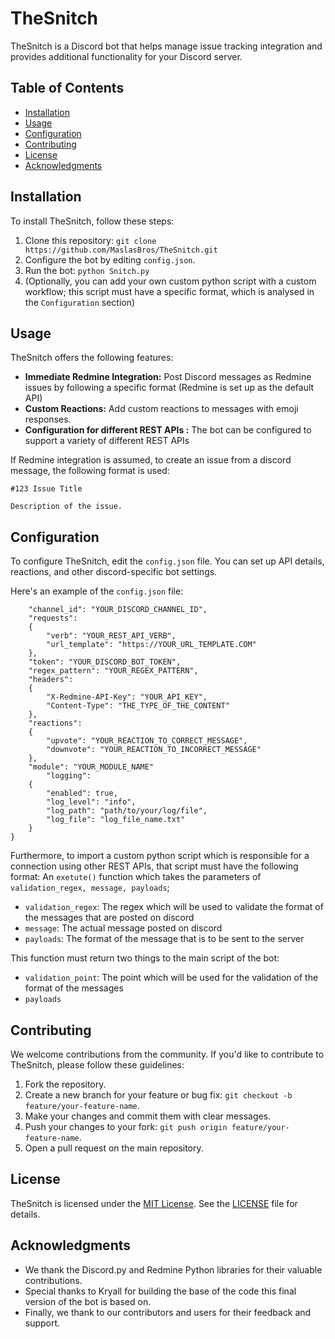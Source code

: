# TheSnitch
TheSnitch is a Discord bot that helps manage issue tracking integration and provides additional functionality for your Discord server.

## Table of Contents

- [Installation](#installation)
- [Usage](#usage)
- [Configuration](#configuration)
- [Contributing](#contributing)
- [License](#license)
- [Acknowledgments](#acknowledgments)

## Installation

To install TheSnitch, follow these steps:

1. Clone this repository: `git clone https://github.com/MaslasBros/TheSnitch.git`
2. Configure the bot by editing `config.json`.
3. Run the bot: `python Snitch.py`
4. (Optionally, you can add your own custom python script with a custom workflow; this script must have a specific format, which is analysed in the `Configuration` section)

## Usage

TheSnitch offers the following features:

- **Immediate Redmine Integration:** Post Discord messages as Redmine issues by following a specific format (Redmine is set up as the default API)
- **Custom Reactions:** Add custom reactions to messages with emoji responses.
- **Configuration for different REST APIs :** The bot can be configured to support a variety of different REST APIs

If Redmine integration is assumed, to create an issue from a discord message, the following format is used:

```
#123 Issue Title

Description of the issue. 
```

## Configuration

To configure TheSnitch, edit the `config.json` file. You can set up API details, reactions, and other discord-specific bot settings.

Here's an example of the `config.json` file:

```{
    "channel_id": "YOUR_DISCORD_CHANNEL_ID",
    "requests": 
    {
        "verb": "YOUR_REST_API_VERB",
        "url_template": "https://YOUR_URL_TEMPLATE.COM"
    },
    "token": "YOUR_DISCORD_BOT_TOKEN",
    "regex_pattern": "YOUR_REGEX_PATTERN",
    "headers":
    {
        "X-Redmine-API-Key": "YOUR_API_KEY",
        "Content-Type": "THE_TYPE_OF_THE_CONTENT"
    },
    "reactions":
    {
        "upvote": "YOUR_REACTION_TO_CORRECT_MESSAGE",
        "downvote": "YOUR_REACTION_TO_INCORRECT_MESSAGE"
    },
    "module": "YOUR_MODULE_NAME"
        "logging": 
    {
        "enabled": true,
        "log_level": "info",
        "log_path": "path/to/your/log/file",
        "log_file": "log_file_name.txt" 
    }
}
```
Furthermore, to import a custom python script which is responsible for a connection using other REST APIs, that script must have the following format:
An `exetute()` function which takes the parameters of `validation_regex, message, payloads`;

* `validation_regex`: The regex which will be used to validate the format of the messages   that are posted on discord
*  `message`: The actual message posted on discord
* `payloads`: The format of the message that is to be sent to the server 

This function must return two things to the main script of the bot: 
* `validation_point`: The point which will be used for the validation of the format of the messages
* `payloads`


## Contributing

We welcome contributions from the community. If you'd like to contribute to TheSnitch, please follow these guidelines:

1. Fork the repository.
2. Create a new branch for your feature or bug fix: `git checkout -b feature/your-feature-name`.
3. Make your changes and commit them with clear messages.
4. Push your changes to your fork: `git push origin feature/your-feature-name`.
5. Open a pull request on the main repository.

## License

TheSnitch is licensed under the [MIT License](LICENSE). See the [LICENSE](LICENSE) file for details.

## Acknowledgments

- We thank the Discord.py and Redmine Python libraries for their valuable contributions.
- Special thanks to Kryall for building the base of the code this final version of the bot is based on. 
- Finally, we thank to our contributors and users for their feedback and support.